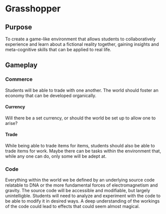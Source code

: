 # Grasshopper

## Purpose
To create a game-like environment that allows students to collaboratively
experience and learn about a fictional reality together, gaining insights
and meta-cognitive skills that can be applied to real life.

## Gameplay

### Commerce
Students will be able to trade with one another. The world should foster
an economy that can be developed organically.
#### Currency
Will there be a set currency, or should the world be set up to allow one
to arise?
#### Trade
While being able to trade items for items, students should also be able to
trade items for work. Maybe there can be tasks within the environment that,
while any one can do, only some will be adept at.

### Code
Everything within the world we be defined by an underlying source code
relatable to DNA or the more fundamental forces of electromagnetism and gravity.
The source code will be accessible and modifiable, but largely unintelligble.
Students will need to analyze and experiment with the code to be able to
modify it in desired ways. A deep understanding of the workings of the code
could lead to effects that could seem almost magical.
